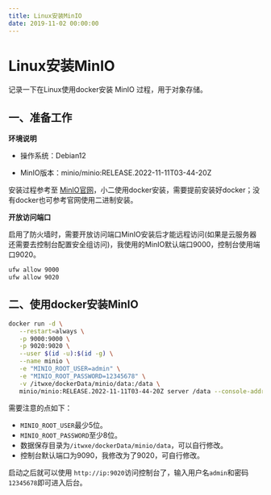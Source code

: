 ```yaml
---
title: Linux安装MinIO
date: 2019-11-02 00:00:00
---
```


# Linux安装MinIO

记录一下在Linux使用docker安装 MinIO 过程，用于对象存储。

## 一、准备工作

**环境说明**

- 操作系统：Debian12

- MinIO版本：minio/minio:RELEASE.2022-11-11T03-44-20Z

安装过程参考至 [MinIO官网](https://docs.min.io/cn/minio-quickstart-guide.html)，小二使用docker安装，需要提前安装好docker；没有docker也可参考官网使用二进制安装。

**开放访问端口**

启用了防火墙时，需要开放访问端口MinIO安装后才能远程访问(如果是云服务器还需要去控制台配置安全组访问)，我使用的MinIO默认端口9000，控制台使用端口9020。

```bash
ufw allow 9000
ufw allow 9020
```

## 二、使用docker安装MinIO

```bash
docker run -d \
   --restart=always \
   -p 9000:9000 \
   -p 9020:9020 \
   --user $(id -u):$(id -g) \
   --name minio \
   -e "MINIO_ROOT_USER=admin" \
   -e "MINIO_ROOT_PASSWORD=12345678" \
   -v /itwxe/dockerData/minio/data:/data \
   minio/minio:RELEASE.2022-11-11T03-44-20Z server /data --console-address ":9020" -address ":9000"
```

需要注意的点如下：

- `MINIO_ROOT_USER`最少5位。
- `MINIO_ROOT_PASSWORD`至少8位。
- 数据保存目录为`/itwxe/dockerData/minio/data`，可以自行修改。
- 控制台默认端口为9090，我修改为了9020，可自行修改。

启动之后就可以使用 `http://ip:9020`访问控制台了，输入用户名`admin`和密码`12345678`即可进入后台。